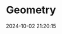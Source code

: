 ---
layout: post
title: 'Geometry'
date: '2024-10-02 21:20:15'
last_modified_at: '2024-10-02 21:20:15'
category: "Berlin"
tags:
  - Germany
  - Berlin
  - architecture
description: "The Berlin Television Tower from below"
featImage: '20110615_berlin-6267.webp'
featImageAlt: 'The Berlin Television Tower from below'
featImageWidth: '1440'
featImageHeight: '1080'
shotOn: '2011-06-15'
coffeeTable: false
---